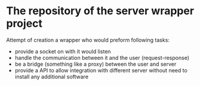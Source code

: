 # The repository of the server wrapper project


Attempt of creation a wrapper who would preform following tasks:

* provide a socket on with it would listen
* handle the communication between it and the user (request-response)
* be a bridge (something like a proxy) between the user and server
* provide a API to allow integration with different server without need to install any additional software
